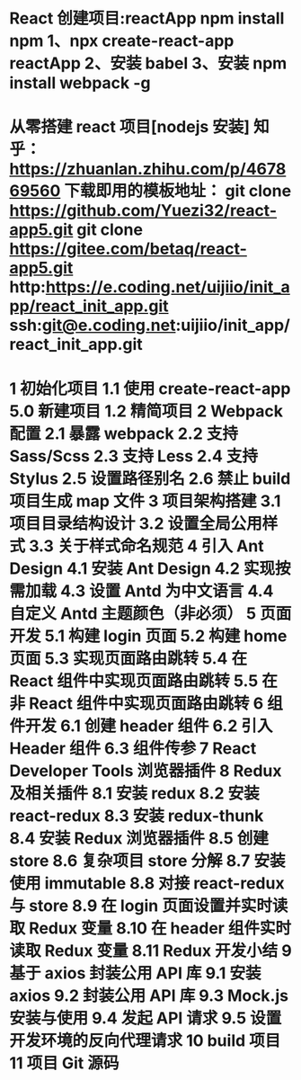 React 创建项目:reactApp
npm install npm
1、npx create-react-app reactApp
2、安装 babel
3、安装 npm install webpack -g
===============================
从零搭建 react 项目[nodejs 安装]
知乎：
https://zhuanlan.zhihu.com/p/467869560
下载即用的模板地址：
git clone https://github.com/Yuezi32/react-app5.git
git clone https://gitee.com/betaq/react-app5.git
http:https://e.coding.net/uijiio/init_app/react_init_app.git
ssh:git@e.coding.net:uijiio/init_app/react_init_app.git
===============================
1 初始化项目
1.1 使用 create-react-app 5.0 新建项目
1.2 精简项目
2 Webpack 配置
2.1 暴露 webpack
2.2 支持 Sass/Scss
2.3 支持 Less
2.4 支持 Stylus
2.5 设置路径别名
2.6 禁止 build 项目生成 map 文件
3 项目架构搭建
3.1 项目目录结构设计
3.2 设置全局公用样式
3.3 关于样式命名规范
4 引入 Ant Design
4.1 安装 Ant Design
4.2 实现按需加载
4.3 设置 Antd 为中文语言
4.4 自定义 Antd 主题颜色（非必须）
5 页面开发
5.1 构建 login 页面
5.2 构建 home 页面
5.3 实现页面路由跳转
5.4 在 React 组件中实现页面路由跳转
5.5 在非 React 组件中实现页面路由跳转
6 组件开发
6.1 创建 header 组件
6.2 引入 Header 组件
6.3 组件传参
7 React Developer Tools 浏览器插件
8 Redux 及相关插件
8.1 安装 redux
8.2 安装 react-redux
8.3 安装 redux-thunk
8.4 安装 Redux 浏览器插件
8.5 创建 store
8.6 复杂项目 store 分解
8.7 安装使用 immutable
8.8 对接 react-redux 与 store
8.9 在 login 页面设置并实时读取 Redux 变量
8.10 在 header 组件实时读取 Redux 变量
8.11 Redux 开发小结
9 基于 axios 封装公用 API 库
9.1 安装 axios
9.2 封装公用 API 库
9.3 Mock.js 安装与使用
9.4 发起 API 请求
9.5 设置开发环境的反向代理请求
10 build 项目
11 项目 Git 源码
==================================================================================
